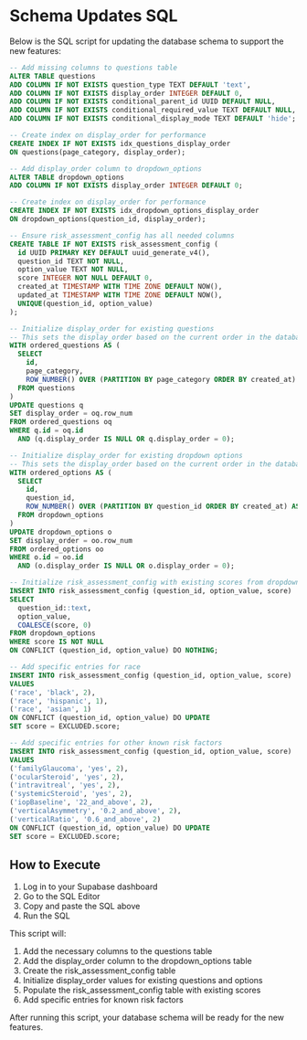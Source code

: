 # Schema Updates SQL

Below is the SQL script for updating the database schema to support the new features:

```sql
-- Add missing columns to questions table
ALTER TABLE questions 
ADD COLUMN IF NOT EXISTS question_type TEXT DEFAULT 'text',
ADD COLUMN IF NOT EXISTS display_order INTEGER DEFAULT 0,
ADD COLUMN IF NOT EXISTS conditional_parent_id UUID DEFAULT NULL,
ADD COLUMN IF NOT EXISTS conditional_required_value TEXT DEFAULT NULL,
ADD COLUMN IF NOT EXISTS conditional_display_mode TEXT DEFAULT 'hide';

-- Create index on display_order for performance
CREATE INDEX IF NOT EXISTS idx_questions_display_order 
ON questions(page_category, display_order);

-- Add display_order column to dropdown_options
ALTER TABLE dropdown_options
ADD COLUMN IF NOT EXISTS display_order INTEGER DEFAULT 0;

-- Create index on display_order for performance
CREATE INDEX IF NOT EXISTS idx_dropdown_options_display_order 
ON dropdown_options(question_id, display_order);

-- Ensure risk_assessment_config has all needed columns
CREATE TABLE IF NOT EXISTS risk_assessment_config (
  id UUID PRIMARY KEY DEFAULT uuid_generate_v4(),
  question_id TEXT NOT NULL,
  option_value TEXT NOT NULL,
  score INTEGER NOT NULL DEFAULT 0,
  created_at TIMESTAMP WITH TIME ZONE DEFAULT NOW(),
  updated_at TIMESTAMP WITH TIME ZONE DEFAULT NOW(),
  UNIQUE(question_id, option_value)
);

-- Initialize display_order for existing questions
-- This sets the display_order based on the current order in the database
WITH ordered_questions AS (
  SELECT 
    id, 
    page_category,
    ROW_NUMBER() OVER (PARTITION BY page_category ORDER BY created_at) AS row_num
  FROM questions
)
UPDATE questions q
SET display_order = oq.row_num
FROM ordered_questions oq
WHERE q.id = oq.id
  AND (q.display_order IS NULL OR q.display_order = 0);

-- Initialize display_order for existing dropdown options
-- This sets the display_order based on the current order in the database
WITH ordered_options AS (
  SELECT 
    id, 
    question_id,
    ROW_NUMBER() OVER (PARTITION BY question_id ORDER BY created_at) AS row_num
  FROM dropdown_options
)
UPDATE dropdown_options o
SET display_order = oo.row_num
FROM ordered_options oo
WHERE o.id = oo.id
  AND (o.display_order IS NULL OR o.display_order = 0);

-- Initialize risk_assessment_config with existing scores from dropdown_options
INSERT INTO risk_assessment_config (question_id, option_value, score)
SELECT 
  question_id::text, 
  option_value, 
  COALESCE(score, 0)
FROM dropdown_options
WHERE score IS NOT NULL
ON CONFLICT (question_id, option_value) DO NOTHING;

-- Add specific entries for race
INSERT INTO risk_assessment_config (question_id, option_value, score)
VALUES 
('race', 'black', 2),
('race', 'hispanic', 1),
('race', 'asian', 1)
ON CONFLICT (question_id, option_value) DO UPDATE
SET score = EXCLUDED.score;

-- Add specific entries for other known risk factors
INSERT INTO risk_assessment_config (question_id, option_value, score)
VALUES 
('familyGlaucoma', 'yes', 2),
('ocularSteroid', 'yes', 2),
('intravitreal', 'yes', 2),
('systemicSteroid', 'yes', 2),
('iopBaseline', '22_and_above', 2),
('verticalAsymmetry', '0.2_and_above', 2),
('verticalRatio', '0.6_and_above', 2)
ON CONFLICT (question_id, option_value) DO UPDATE
SET score = EXCLUDED.score;
```

## How to Execute

1. Log in to your Supabase dashboard
2. Go to the SQL Editor
3. Copy and paste the SQL above
4. Run the SQL

This script will:
1. Add the necessary columns to the questions table
2. Add the display_order column to the dropdown_options table
3. Create the risk_assessment_config table
4. Initialize display_order values for existing questions and options
5. Populate the risk_assessment_config table with existing scores
6. Add specific entries for known risk factors

After running this script, your database schema will be ready for the new features.